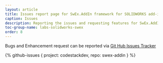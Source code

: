 ```yaml
---
layout: article
title: Issues report page for SwEx.AddIn framework for SOLIDWORKS add-ins
caption: Issues
description: Reporting the issues and requesting features for SwEx.AddIn framework for advanced development of SOLIDWORKS add-ins
toc-group-name: labs-solidworks-swex
order: 8
---
```

Bugs and Enhancement request can be reported via [Git Hub Issues Tracker](https://github.com/codestackdev/swex-addin/issues)

{% github-issues { project: codestackdev, repo: swex-addin } %}